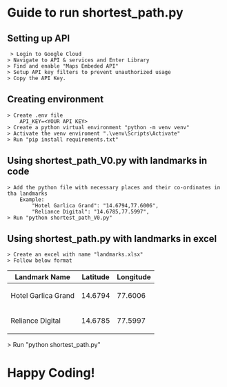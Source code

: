 # Guide to run shortest_path.py

## Setting up API

     > Login to Google Cloud
    > Navigate to API & services and Enter Library
    > Find and enable "Maps Embeded API"
    > Setup API key filters to prevent unauthorized usage
    > Copy the API Key.

## Creating environment

    > Create .env file
        API_KEY=<YOUR API KEY>
    > Create a python virtual environment "python -m venv venv"
    > Activate the venv enviroment ".\venv\Scripts\Activate"
    > Run "pip install requirements.txt"

## Using shortest_path_V0.py with landmarks in code

    > Add the python file with necessary places and their co-ordinates in tha landmarks
        Example:
            "Hotel Garlica Grand": "14.6794,77.6006",
            "Reliance Digital": "14.6785,77.5997",
    > Run "python shortest_path_V0.py"

## Using shortest_path.py with landmarks in excel

    > Create an excel with name "landmarks.xlsx"
    > Follow below format
<table class="table table-bordered">
  <thead class="thead-light">
    <tr>
      <th>Landmark Name</th>
      <th>Latitude</th>
      <th>Longitude</th>
    </tr>
  </thead>
  <tbody>
    <tr>
      <td>
        <p>Hotel Garlica Grand</p>
      </td>
      <td>
        <p>14.6794</p>
      </td>
      <td>
        <p>77.6006</p>
      </td>
    </tr>
    <tr>
      <td>
        <p>Reliance Digital</p>
      </td>
      <td>
        <p>14.6785</p>
      </td>
      <td>
        <p>77.5997</p>
      </td>
    </tr>
  </tbody>
</table>
    > Run "python shortest_path.py"


# Happy Coding! 
